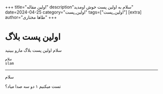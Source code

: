 +++
title="اولین مقاله" 
description"سلام به اولین پست خوش اومدید" 
date=2024-04-25 
category="اولین_پست" 
tags=["اولین_پست"] 
[extra] author="طاها مختاری"
+++


# اولین پست بلاگ

سلام
اولین پست بلاگ مارو ببینید

```
سلام
slam
```
- - -
سلام

تست میکنیم ۱ دو سه صدا میاد؟
